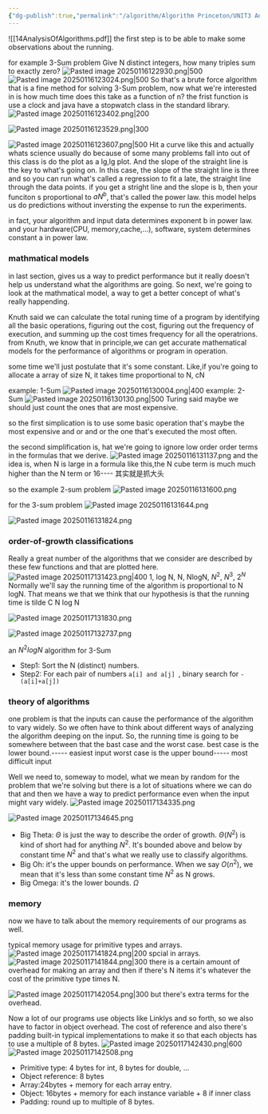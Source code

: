 ```yaml
---
{"dg-publish":true,"permalink":"/algorithm/Algorithm Princeton/UNIT3 Analysis of Algorithm/","dgPassFrontmatter":true,"noteIcon":"","created":"2025-01-16T12:17:30.332+08:00","updated":"2025-03-30T15:32:26.343+08:00"}
---
```



![[14AnalysisOfAlgorithms.pdf]]
the first step is to be able to make some observations about the running.

for example    3-Sum problem
Give N distinct integers, how many triples sum to exactly zero?
![Pasted image 20250116122930.png|500](/img/user/accessory/Pasted%20image%2020250116122930.png)
![Pasted image 20250116123024.png|500](/img/user/accessory/Pasted%20image%2020250116123024.png)
So that's a brute force algorithm that is a fine method for solving 3-Sum problem, now what we're interested in is how much time does this take as a function of n?
the frist function is use a clock  and java have a stopwatch class in the standard library.
![Pasted image 20250116123402.png|200](/img/user/accessory/Pasted%20image%2020250116123402.png)

![Pasted image 20250116123529.png|300](/img/user/accessory/Pasted%20image%2020250116123529.png)

![Pasted image 20250116123607.png|500](/img/user/accessory/Pasted%20image%2020250116123607.png)
Hit a curve like this and actually whats science usually do because of some many problems fall into out of this  class is do the plot as a lg,lg plot.
And the slope of the straight line is the key to what's going on. In this case, the slope of the straight line is three and so you can run what's called a regression to fit a late, the straight line through the data points.
if you get a stright line and the slope is b, then your funciton s proportional to  $a N^b$, that's called the power law.
this model helps us do predictions without inversting the expense to run the experiments.

in fact,
your algorithm and input data  determines exponent b in power law.
and your hardware(CPU, memory,cache,...), software, system determines constant a in power law.


### mathmatical models
in last section, gives us a way to predict performance but it really doesn't help us understand what the algorithms are going. So next, we're going to look at the mathmatical model, a way to get a better concept of what's really happending.

Knuth said we can calculate the total runing time of a program by identifying all the basic operations, figuring out the cost, figuring out the frequency of execution, and summing up the cost times frequency for all the operatrions.
from Knuth, we know that in principle,we can get accurate mathematical models for the performance of algorithms or program in operation.

some time we'll just postulate that it's some constant.
Like,if you're going to allocate a array of size N, it takes time proportional to N, cN

example: 1-Sum
	![Pasted image 20250116130004.png|400](/img/user/accessory/Pasted%20image%2020250116130004.png)
example: 2-Sum
	![Pasted image 20250116130130.png|500](/img/user/accessory/Pasted%20image%2020250116130130.png)
Turing said maybe we should just count the ones that are most expensive.

so the first simplication is to use some basic operation that's maybe the most expensive and or and or the one that's executed the most often.

the second simplification is, hat we're going to ignore low order order terms in the formulas that we derive.
![Pasted image 20250116131137.png](/img/user/accessory/Pasted%20image%2020250116131137.png)
and the idea is, when N is large in a formula like this,the N cube term is much much higher than the N term or 16---- 其实就是抓大头

so the example 2-sum problem
![Pasted image 20250116131600.png](/img/user/accessory/Pasted%20image%2020250116131600.png)

for the 3-sum problem
![Pasted image 20250116131644.png](/img/user/accessory/Pasted%20image%2020250116131644.png)

![Pasted image 20250116131824.png](/img/user/accessory/Pasted%20image%2020250116131824.png)


### order-of-growth classifications
Really a great number of the algorithms that we consider are described by these few functions and that are plotted here.
![Pasted image 20250117131423.png|400](/img/user/accessory/Pasted%20image%2020250117131423.png)
1, log N, N, NlogN, $N^2$, $N^3$, $2^N$
Normally we'll say the running time of the algorithm is proportional to N logN. That means we that we think that our hypothesis is that the running time is tilde C N log N

![Pasted image 20250117131830.png](/img/user/accessory/Pasted%20image%2020250117131830.png)

![Pasted image 20250117132737.png](/img/user/accessory/Pasted%20image%2020250117132737.png)

an $N^2 logN$ algorithm for 3-Sum
- Step1: Sort the N (distinct) numbers.
- Step2: For each pair of numbers `a[i] and a[j] `, binary search for  `-(a[i]+a[j])`

### theory of algorithms
one problem is that the inputs can cause the performance of the algorithm to vary widely.
So we often have to think about different ways of analyzing the algorithm deeping on the input. So, the running time is going to be somewhere between that the bast case and the worst case.
best case is the lower bound.----- easiest input
worst case is the upper bound----- most difficult input


Well we need to, someway to model, what we mean by random for the problem that we're solving but there is a lot of situations  where we can do that and then we have a way to predict performance even when the input might vary widely.
![Pasted image 20250117134335.png](/img/user/accessory/Pasted%20image%2020250117134335.png)

![Pasted image 20250117134645.png](/img/user/accessory/Pasted%20image%2020250117134645.png)

 - Big Theta:
	 $\Theta$ is just the way to describe the order of growth. $\Theta(N^2)$ is kind of short had for anything $N^2$. It's bounded above and below by constant time $N^2$ and that's what we really use to classify algorithms.
- Big Oh:
	it's the upper bounds on performance. When we say $O(n^2)$, we mean that it's less than some constant time $N^2$ as N grows.
- Big Omega:
	it's the lower bounds.   $\Omega$ 

### memory
now we have to talk about the memory requirements of our programs as well.

typical memory usage for primitive types and arrays.
![Pasted image 20250117141824.png|200](/img/user/accessory/Pasted%20image%2020250117141824.png)
spcial in arrays.
![Pasted image 20250117141844.png|300](/img/user/accessory/Pasted%20image%2020250117141844.png)
there is a certain amount of overhead for making an array and then if there's N items it's whatever the cost of the primitive type times N.

![Pasted image 20250117142054.png|300](/img/user/accessory/Pasted%20image%2020250117142054.png)
but there's extra terms for the overhead.


Now a lot of our programs use objects like Linklys and so forth, so we also have to factor in object overhead.
 The cost of reference and also there's padding built-in typical implementations to make it so that each objects has to use a multiple of 8 bytes.
 ![Pasted image 20250117142430.png|600](/img/user/accessory/Pasted%20image%2020250117142430.png)
 ![Pasted image 20250117142508.png](/img/user/accessory/Pasted%20image%2020250117142508.png)

- Primitive type: 4 bytes for int, 8 bytes for double, ...
- Object reference: 8 bytes
- Array:24bytes + memory for each array entry.
- Object: 16bytes + memory for each instance variable + 8 if inner class
- Padding: round up to multiple of 8 bytes.

